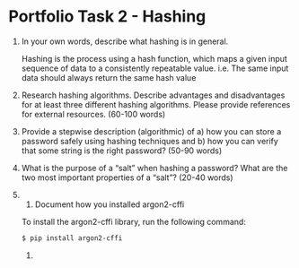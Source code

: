 # Portfolio Task 2 - Hashing

1. In your own words, describe what hashing is in general.
    
    Hashing is the process using a hash function, which maps a given input sequence of data to a consistently repeatable value. i.e. The same input data should always return the same hash value

2. Research hashing algorithms. Describe advantages and disadvantages for at least three different hashing algorithms. Please provide references for external resources. (60-100 words)

3. Provide a stepwise description (algorithmic) of a) how you can store a password safely using hashing techniques and b) how you can verify that some string is the right password? (50-90 words)

4. What is the purpose of a “salt” when hashing a password? What are the two most important properties of a “salt”? (20-40 words)

5. 
   1. Document how you installed argon2-cffi

    To install the argon2-cffi library, run the following command:
    ```bash
    $ pip install argon2-cffi
    ```
   
   1. 
